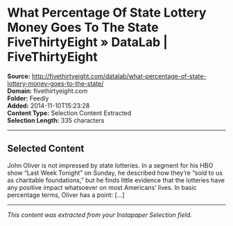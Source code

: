 # What Percentage Of State Lottery Money Goes To The State FiveThirtyEight » DataLab | FiveThirtyEight

**Source:** http://fivethirtyeight.com/datalab/what-percentage-of-state-lottery-money-goes-to-the-state/  
**Domain:** fivethirtyeight.com  
**Folder:** Feedly  
**Added:** 2014-11-10T15:23:28  
**Content Type:** Selection Content Extracted  
**Selection Length:** 335 characters  


---

## Selected Content

John Oliver is not impressed by state lotteries. In a segment for his HBO show “Last Week Tonight” on Sunday, he described how they’re “sold to us as charitable foundations,” but he finds little evidence that the lotteries have any positive impact whatsoever on most Americans’ lives. In basic percentage terms, Oliver has a point: […]

---

*This content was extracted from your Instapaper Selection field.*